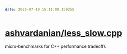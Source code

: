 ```yaml
---
date: 2025-07-10 15:11:08.159355
---
```


# [ashvardanian/less_slow.cpp](https://github.com/ashvardanian/less_slow.cpp)

micro-benchmarks for C++ performance tradeoffs